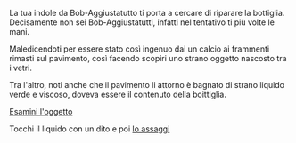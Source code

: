 La tua indole da Bob-Aggiustatutto ti porta a cercare di riparare la bottiglia.
Decisamente non sei Bob-Aggiustatutti, infatti nel tentativo ti più volte le mani.

Maledicendoti per essere stato così ingenuo dai un calcio ai frammenti rimasti sul pavimento,
così facendo scopiri uno strano oggetto nascosto tra i vetri.

Tra l'altro, noti anche che il pavimento li attorno è bagnato di strano liquido verde e viscoso,
doveva essere il contenuto della boittiglia.

[Esamini l'oggetto](../scopri-oggetto/scopri-oggetto.md)

Tocchi il liquido con un dito e poi [lo assaggi](.../../caramelle.md)